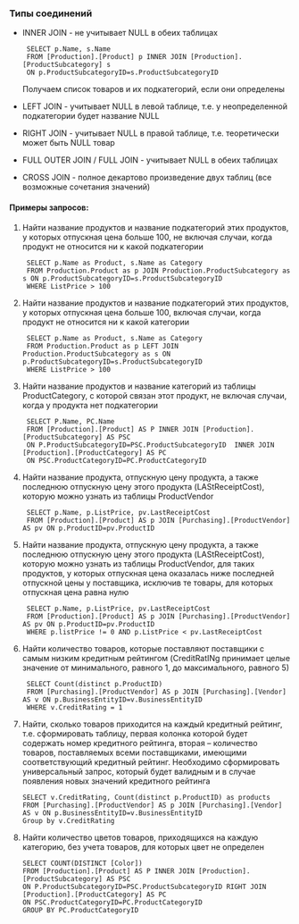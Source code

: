 ### Типы соединений
- INNER JOIN - не учитывает NULL в обеих таблицах

       SELECT p.Name, s.Name
       FROM [Production].[Product] p INNER JOIN [Production].[ProductSubcategory] s
       ON p.ProductSubcategoryID=s.ProductSubcategoryID
    
    Получаем список товаров и их подкатегорий, если они определены
- LEFT JOIN - учитывает NULL в левой таблице, т.е. у неопределенной подкатегории будет название NULL
- RIGHT JOIN - учитывает NULL в правой таблице, т.е. теоретически может быть NULL товар
- FULL OUTER JOIN / FULL JOIN - учитывает NULL в обеих таблицах
- CROSS JOIN - полное декартово произведение двух таблиц (все возможные сочетания значений)

#### Примеры запросов:
1. Найти название продуктов и название подкатегорий этих продуктов, у которых
отпускная цена больше 100, не включая случаи, когда продукт не относится ни к
какой подкатегории

        SELECT p.Name as Product, s.Name as Category
        FROM Production.Product as p JOIN Production.ProductSubcategory as s ON p.ProductSubcategoryID=s.ProductSubcategoryID
        WHERE ListPrice > 100
2. Найти название продуктов и название подкатегорий этих продуктов, у которых
отпускная цена больше 100, включая случаи, когда продукт не относится ни к
какой категории

        SELECT p.Name as Product, s.Name as Category
        FROM Production.Product as p LEFT JOIN Production.ProductSubcategory as s ON p.ProductSubcategoryID=s.ProductSubcategoryID
        WHERE ListPrice > 100

3. Найти название продуктов и название категорий из таблицы ProductCategory, с
которой связан этот продукт, не включая случаи, когда у продукта нет
подкатегории

        SELECT P.Name, PC.Name
        FROM [Production].[Product] AS P INNER JOIN [Production].[ProductSubcategory] AS PSC
        ON P.ProductSubcategoryID=PSC.ProductSubcategoryID  INNER JOIN [Production].[ProductCategory] AS PC
        ON PSC.ProductCategoryID=PC.ProductCategoryID

4. Найти название продукта, отпускную цену продукта, а также последнюю
отпускную цену этого продукта (LAStReceiptCost), которую можно узнать из
таблицы ProductVendor

        SELECT p.Name, p.ListPrice, pv.LastReceiptCost
        FROM [Production].[Product] AS p JOIN [Purchasing].[ProductVendor] AS pv ON p.ProductID=pv.ProductID

5. Найти название продукта, отпускную цену продукта, а также последнюю
отпускную цену этого продукта (LAStReceiptCost), которую можно узнать из
таблицы ProductVendor, для таких продуктов, у которых отпускная цена
оказалась ниже последней отпускной цены у поставщика, исключив те товары,
для которых отпускная цена равна нулю

        SELECT p.Name, p.ListPrice, pv.LastReceiptCost
        FROM [Production].[Product] AS p JOIN [Purchasing].[ProductVendor] AS pv ON p.ProductID=pv.ProductID
        WHERE p.listPrice != 0 AND p.ListPrice < pv.LastReceiptCost
        
6. Найти количество товаров, которые поставляют поставщики с самым низким
кредитным рейтингом (CreditRatINg принимает целые значение от
минимального, равного 1, до максимального, равного 5)

        SELECT Count(distinct p.ProductID)
        FROM [Purchasing].[ProductVendor] AS p JOIN [Purchasing].[Vendor] AS v ON p.BusinessEntityID=v.BusinessEntityID
        WHERE v.CreditRating = 1
        
7. Найти, сколько товаров приходится на каждый кредитный рейтинг, т.е.
сформировать таблицу, первая колонка которой будет содержать номер
кредитного рейтинга, вторая – количество товаров, поставляемых всеми
поставщиками, имеющими соответствующий кредитный рейтинг. Необходимо
сформировать универсальный запрос, который будет валидным и в случае
появления новых значений кредитного рейтинга
       
       SELECT v.CreditRating, Count(distinct p.ProductID) as products
       FROM [Purchasing].[ProductVendor] AS p JOIN [Purchasing].[Vendor] AS v ON p.BusinessEntityID=v.BusinessEntityID
       Group by v.CreditRating
       
8. Найти количество цветов товаров, приходящихся на каждую категорию, без
учета товаров, для которых цвет не определен

       SELECT COUNT(DISTINCT [Color])
       FROM [Production].[Product] AS P INNER JOIN [Production].[ProductSubcategory] AS PSC
       ON P.ProductSubcategoryID=PSC.ProductSubcategoryID RIGHT JOIN [Production].[ProductCategory] AS PC
       ON PSC.ProductCategoryID=PC.ProductCategoryID
       GROUP BY PC.ProductCategoryID

